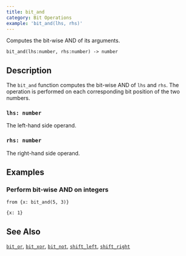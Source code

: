```yaml
---
title: bit_and
category: Bit Operations
example: 'bit_and(lhs, rhs)'
---
```


Computes the bit-wise AND of its arguments.

```tql
bit_and(lhs:number, rhs:number) -> number
```

## Description

The `bit_and` function computes the bit-wise AND of `lhs` and `rhs`. The
operation is performed on each corresponding bit position of the two numbers.

### `lhs: number`

The left-hand side operand.

### `rhs: number`

The right-hand side operand.

## Examples

### Perform bit-wise AND on integers

```tql
from {x: bit_and(5, 3)}
```

```tql
{x: 1}
```

## See Also

[`bit_or`](/reference/functions/bit_or),
[`bit_xor`](/reference/functions/bit_xor),
[`bit_not`](/reference/functions/bit_not),
[`shift_left`](/reference/functions/shift_left),
[`shift_right`](/reference/functions/shift_right)
